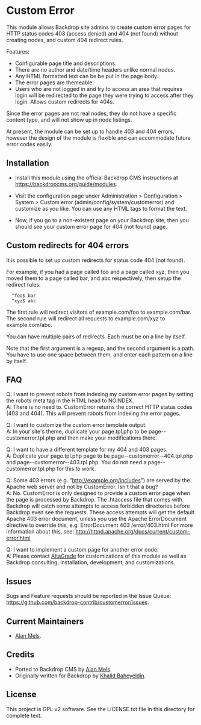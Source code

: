 Custom Error
============

This module allows Backdrop site admins to create custom error pages for HTTP
status codes 403 (access denied) and 404 (not found) without creating nodes, and
custom 404 redirect rules.

Features:

- Configurable page title and descriptions.
- There are no author and date/time headers unlike normal nodes.
- Any HTML formatted text can be be put in the page body.
- The error pages are themeable.
- Users who are not logged in and try to access an area that requires
  login will be redirected to the page they were trying to access after
  they login.
  Allows custom redirects for 404s.

Since the error pages are not real nodes, they do not have a specific content
type, and will not show up in node listings.

At present, the module can be set up to handle 403 and 404 errors, however the
design of the module is flexible and can accommodate future error codes easily.

Installation
------------

- Install this module using the official Backdrop CMS instructions at
  https://backdropcms.org/guide/modules.

- Visit the configuration page under Administration > Configuration > System >
  Custom error (admin/config/system/customerror) and customize as you like. You
  can use any HTML tags to format the text.

- Now, if you go to a non-existent page on your Backdrop site, then you should
  see your custom error page for 404 (not found) page.

Custom redirects for 404 errors
-------------------------------

It is possible to set up custom redirects for status code 404 (not found).

For example, if you had a page called foo and a page called xyz, then you moved
them to a page called bar, and abc respectively, then setup the redirect rules:

```
  ^foo$ bar
  ^xyz$ abc
```

The first rule will redirect visitors of example.com/foo to example.com/bar. The
second rule will redirect all requests to example.com/xyz to example.com/abc.

You can have multiple pairs of redirects. Each must be on a line by itself.

Note that the first argument is a regexp, and the second argument is a path. You
have to use one space between them, and enter each pattern on a line by itself.

FAQ
---

Q: I want to prevent robots from indexing my custom error pages by
   setting the robots meta tag in the HTML head to NOINDEX.\
A: There is no need to. CustomError returns the correct HTTP status
   codes (403 and 404). This will prevent robots from indexing the
   error pages.

Q: I want to customize the custom error template output.\
A: In your site's theme, duplicate your page.tpl.php to be
   page--customerror.tpl.php and then make your modifications there.

Q: I want to have a different template for my 404 and 403 pages.\
A: Duplicate your page.tpl.php page to be
   page--customerror--404.tpl.php and
   page--customerror--403.tpl.php. You do not need a
   page--customerror.tpl.php for this to work.

Q: Some 403 errors (e.g. "http://example.org/includes") are served by
   the Apache web server and not by CustomError. Isn't that a bug?\
A: No. CustomError is only designed to provide a custom error page
   when the page is processed by Backdrop.  The .htaccess file that
   comes with Backdrop will catch some attempts to access forbidden
   directories before Backdrop even see the requests.  These access
   attempts will get the default Apache 403 error document, unless you
   use the Apache ErrorDocument directive to override this, e.g:
   ErrorDocument 403 /error/403.html For more information about this,
   see: http://httpd.apache.org/docs/current/custom-error.html

Q: I want to implement a custom page for another error code.\
A: Please contact [AltaGrade](https://www.altagrade.com) for customizations of
   this module as well as Backdrop consulting, installation, development, and customizations.

Issues
------

Bugs and Feature requests should be reported in the Issue Queue:
https://github.com/backdrop-contrib/customerror/issues.

Current Maintainers
-------------------

- [Alan Mels](https://github.com/alanmels).

Credits
-------

- Ported to Backdrop CMS by [Alan Mels](https://github.com/alanmels).
- Originally written for Backdrop by [Khalid Baheyeldin](https://github.com/kbahey).

License
-------

This project is GPL v2 software.
See the LICENSE.txt file in this directory for complete text.

